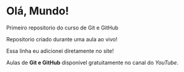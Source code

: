 # Olá, Mundo!
 Primeiro repositorio do curso de Git e GitHub

 Repositorio criado durante uma aula ao vivo!

 Essa linha eu adicionei diretamente no site!
 
 Aulas de **Git e GitHub** disponível gratuitamente no canal do *YouTube*.
